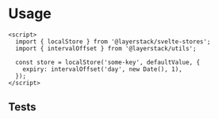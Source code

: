 <script lang="ts">
	import Preview from '$docs/Preview.svelte';
	import Code from '$docs/Code.svelte';

	import localStore from '$svelte-stores/localStore';
	import testSource from '$utils/object.test.ts?raw'
</script>

<h1>Usage</h1>

```svelte
<script>
  import { localStore } from '@layerstack/svelte-stores';
  import { intervalOffset } from '@layerstack/utils';

  const store = localStore('some-key', defaultValue, {
    expiry: intervalOffset('day', new Date(), 1),
  });
</script>
```

<h2>Tests</h2>

<Code source={testSource} language='js' />
